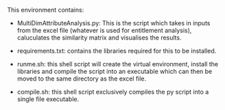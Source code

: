 This environment contains: 

* MultiDimAttributeAnalysis.py: This is the script which takes in inputs from the excel file (whatever is used for entitlement analysis), caluculates the similarity matrix and visualises the results.

* requirements.txt: contains the libraries required for this to be installed.

* runme.sh: this shell script will create the virtual environment, install the libraries and compile the script into an executable which can then be moved to the same directory as the excel file.

* compile.sh: this shell script exclusively compiles the py script into a single file executable.